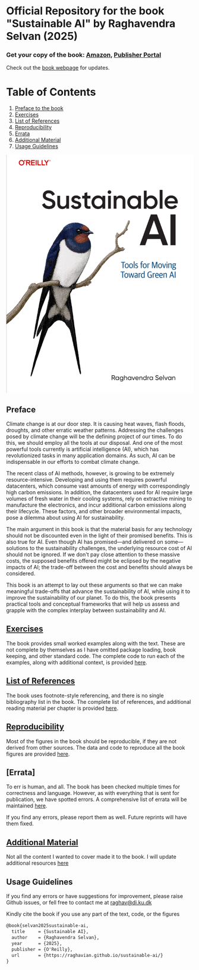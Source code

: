 # Official Repository for the book "Sustainable AI" by Raghavendra Selvan (2025)

### **Get your copy of the book:** [Amazon](https://www.amazon.com/Sustainable-AI-Tools-Moving-Toward-ebook/dp/B0FVBMGKTX), [Publisher Portal](https://www.oreilly.com/library/view/sustainable-ai/9781098155506/) 

Check out the [book webpage](https://raghavian.github.io/sustainable-ai/) for updates.

# Table of Contents

1. [Preface to the book](#preface)
2. [Exercises](#exercises)
3. [List of References](#list-of-references)
4. [Reproducibility](#reproducibility)
5. [Errata](#errata)
6. [Additional Material](#additional-material)
7. [Usage Guidelines](#usage-guidelines)

![cover](figures/cover.png)

## Preface

Climate change is at our door step. It is causing heat waves, flash floods, droughts, and other erratic weather patterns. Addressing the challenges posed by climate change will be the defining project of our times. To do this, we should employ all the tools at our disposal. And one of the most powerful tools currently is artificial intelligence (AI), which has revolutionized tasks in many application domains. As such, AI can be indispensable in our efforts to combat climate change. 

The recent class of AI methods, however, is growing to be extremely resource-intensive. Developing and using them requires powerful datacenters, which consume vast amounts of energy with correspondingly high carbon emissions. In addition, the datacenters used for AI require large volumes of fresh water in their cooling systems, rely on extractive mining to manufacture the electronics, and incur additional carbon emissions along their lifecycle. These factors, and other broader environmental impacts, pose a dilemma about using AI for sustainability.

The main argument in this book is that the material basis for any technology should not be discounted even in the light of their promised benefits. This is also true for AI. Even though AI has promised—and delivered on some—solutions to the sustainability challenges, the underlying resource cost of AI should not be ignored. If we don't pay close attention to these massive costs, the supposed benefits offered might be eclipsed by the negative impacts of AI; the trade-off between the cost and benefits should always be considered. 

This book is an attempt to lay out these arguments so that we can make meaningful trade-offs that advance the sustainability of AI, while using it to improve the sustainability of our planet. To do this, the book presents practical tools and conceptual frameworks that will help us assess and grapple with the complex interplay between sustainability and AI.

## [Exercises](files/exercises.md)

The book provides small worked examples along with the text. These are not complete by themselves as I have omitted package loading, book keeping, and other standard code. The complete code to run each of the examples, along with additional context, is provided [here](files/exercises.md).

## [List of References](files/references.md)

The book uses footnote-style referencing, and there is no single bibliography list in the book. The complete list of references, and additional reading material per chapter is provided [here](files/references.md).


## [Reproducibility](files/reproducibility.md)

Most of the figures in the book should be reproducible, if they are not derived from other sources. The data and code to reproduce all the book figures are provided [here](files/reproducibility.md).

## [Errata]

To err is human, and all. The book has been checked multiple times for correctness and language. However, as with everything that is sent for publication, we have spotted errors. A comprehensive list of errata will be maintained [here](https://www.oreilly.com/catalog/errata.csp?isbn=0636920942061).

If you find any errors, please report them as well. Future reprints will have them fixed.



## [Additional Material](files/additional.md)

Not all the content I wanted to cover made it to the book. I will update additional resources [here](files/additional.md)

## Usage Guidelines

If you find any errors or have suggestions for improvement, please raise Github issues, or fell free to contact me at raghav@di.ku.dk

Kindly cite the book if you use any part of the text, code, or the figures
```
@book{selvan2025sustainable-ai,
  title     = {Sustainable AI},
  author    = {Raghavendra Selvan},
  year      = {2025},
  publisher = {O'Reilly},
  url       = {https://raghavian.github.io/sustainable-ai/}
}
```

